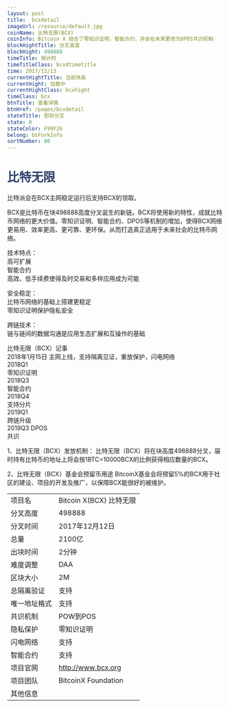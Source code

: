 ```yaml
---
layout: post
title:  bcxdetail
imageUrl: /resource/default.jpg
coinName: 比特无限(BCX)
coinInfo: Bitcoin X 结合了零知识证明，智能合约，并会在未来更改为DPOS共识机制
blockHightTitle: 分叉高度
blockHight: 498888
timeTitle: 倒计时
timeTitleClass: bcxdtimetitle
time: 2017/12/13
currentHightTitle: 当前块高
currentHight: 加载中
currentHightClass: bcxhight
timeClass: bcx
btnTitle: 查看详情
btnHref: /pages/bcxdetail
stateTitle: 即将分叉
state: 0
stateColor: F99F26
belong: btForkInfo
sortNumber: 80
---
```

<h1 style="color: #2F416A">比特无限</h1>
<p>比特派会在BCX主网稳定运行后支持BCX的领取。
</p>
<p>BCX是比特币在块498888高度分叉诞生的新链。BCX将使用新的特性，成就比特币网络的更大价值。零知识证明、智能合约、DPOS等机制的增加，使得BCX网络更易用、效率更高、更可靠、更环保。从而打造真正适用于未来社会的比特币网络。
</p>
<p>技术特点：<br>高可扩展<br>智能合约<br>高效、低手续费使得及时交易和多样应用成为可能
</p>
<p>安全稳定：<br>比特币网络的基础上搭建更稳定<br>零知识证明保护隐私安全
</p>
<p>跨链技术：<br>链与链间的数据沟通是应用生态扩展和互操作的基础
</p>
<p>比特无限（BCX）记事<br>2018年1月15日 主网上线，支持隔离见证，重放保护，闪电网络<br>2018Q1<br>零知识证明<br>2018Q3<br>智能合约<br>2018Q4<br>支持分片<br>2019Q1<br>跨链升级<br>2019Q3 DPOS<br>共识
</p>
<p>1、比特无限（BCX）发放机制：
   比特无限（BCX）将在块高度498888分叉，届时持有比特币的地址上将会按1BTC=10000BCX的比例获得相应数量的BCX。
</p>
<p>2、比特无限（BCX）基金会预留币用途
   BitcoinX基金会将预留5%的BCX用于社区的建设、项目的开发及推广，以保障BCX能很好的被维护。
</p>
<table class="center">
  <tbody>
    <tr>
        <td class="tablehalf">项目名</td>
        <td class="tablehalf">Bitcoin X(BCX) 比特无限</td>
    </tr>
    <tr>
        <td>分叉高度</td>
        <td>498888</td>
    </tr>
    <tr>
        <td>分叉时间</td>
        <td>2017年12月12日</td>
    </tr>
    <tr>
        <td>总量</td>
        <td>2100亿</td>
    </tr>
    <tr>
        <td>出块时间</td>
        <td>2分钟</td>
    </tr>
    <tr>
        <td>难度调整</td>
        <td>DAA</td>
    </tr>
    <tr>
        <td>区块大小</td>
        <td>2M</td>
    </tr>
    <tr>
        <td>总隔离验证</td>
        <td>支持</td>
    </tr>
    <tr>
        <td>唯一地址格式</td>
        <td>支持</td>
    </tr>
    <tr>
        <td>共识机制</td>
        <td>POW到POS</td>
    </tr>
    <tr>
        <td>隐私保护</td>
        <td>零知识证明</td>
    </tr>
    <tr>
        <td>闪电网络</td>
        <td>支持</td>
    </tr>
    <tr>
        <td>智能合约</td>
        <td>支持</td>
    </tr>
    <tr>
        <td>项目官网</td>
        <td><a href="http://www.bcx.org/" target="_blank">http://www.bcx.org</a></td>
    </tr>
    <tr>
        <td>项目团队</td>
        <td>BitcoinX Foundation</td>
    </tr>
    <tr>
        <td>其他信息</td>
        <td></td>
    </tr>
  </tbody>
</table>
